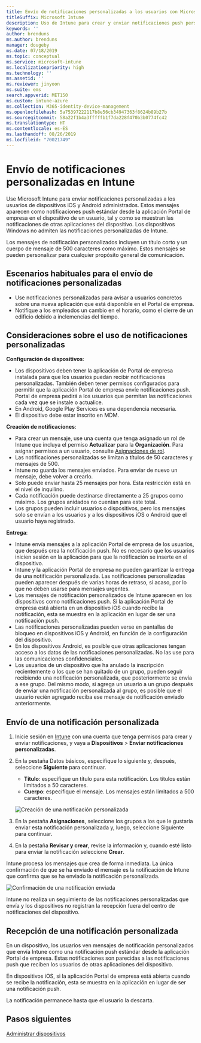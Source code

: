 ```yaml
---
title: Envío de notificaciones personalizadas a los usuarios con Microsoft Intune
titleSuffix: Microsoft Intune
description: Uso de Intune para crear y enviar notificaciones push personalizadas a los usuarios de dispositivos iOS y Android
keywords: ''
author: brenduns
ms.author: brenduns
manager: dougeby
ms.date: 07/18/2019
ms.topic: conceptual
ms.service: microsoft-intune
ms.localizationpriority: high
ms.technology: ''
ms.assetid: ''
ms.reviewer: jinyoon
ms.suite: ems
search.appverid: MET150
ms.custom: intune-azure
ms.collection: M365-identity-device-management
ms.openlocfilehash: 5a75397222117b8e56cb34947363f8624b89b27b
ms.sourcegitcommit: 58a22f1b4a3fffffb1f7da228f470b3b0774fc42
ms.translationtype: HT
ms.contentlocale: es-ES
ms.lasthandoff: 08/26/2019
ms.locfileid: "70021749"
---
```

# <a name="send-custom-notifications-in-intune"></a>Envío de notificaciones personalizadas en Intune  

Use Microsoft Intune para enviar notificaciones personalizadas a los usuarios de dispositivos iOS y Android administrados. Estos mensajes aparecen como notificaciones push estándar desde la aplicación Portal de empresa en el dispositivo de un usuario, tal y como se muestran las notificaciones de otras aplicaciones del dispositivo. Los dispositivos Windows no admiten las notificaciones personalizadas de Intune.   

Los mensajes de notificación personalizados incluyen un título corto y un cuerpo de mensaje de 500 caracteres como máximo. Estos mensajes se pueden personalizar para cualquier propósito general de comunicación.

## <a name="common-scenarios-for-sending-custom-notifications"></a>Escenarios habituales para el envío de notificaciones personalizadas  

- Use notificaciones personalizadas para avisar a usuarios concretos sobre una nueva aplicación que está disponible en el Portal de empresa.  
- Notifique a los empleados un cambio en el horario, como el cierre de un edificio debido a inclemencias del tiempo.  

## <a name="considerations-for-using-custom-notifications"></a>Consideraciones sobre el uso de notificaciones personalizadas  

**Configuración de dispositivos**:  
- Los dispositivos deben tener la aplicación de Portal de empresa instalada para que los usuarios puedan recibir notificaciones personalizadas. También deben tener permisos configurados para permitir que la aplicación Portal de empresa envíe notificaciones push. Portal de empresa pedirá a los usuarios que permitan las notificaciones cada vez que se instale o actualice.  
- En Android, Google Play Services es una dependencia necesaria.  
- El dispositivo debe estar inscrito en MDM.

**Creación de notificaciones**:  
- Para crear un mensaje, use una cuenta que tenga asignado un rol de Intune que incluya el permiso **Actualizar** para la **Organización**. Para asignar permisos a un usuario, consulte [Asignaciones de rol](role-based-access-control.md#role-assignments).  
- Las notificaciones personalizadas se limitan a títulos de 50 caracteres y mensajes de 500.  
- Intune no guarda los mensajes enviados. Para enviar de nuevo un mensaje, debe volver a crearlo.  
- Solo puede enviar hasta 25 mensajes por hora. Esta restricción está en el nivel de inquilino.  
- Cada notificación puede destinarse directamente a 25 grupos como máximo. Los grupos anidados no cuentan para este total.  
- Los grupos pueden incluir usuarios o dispositivos, pero los mensajes solo se envían a los usuarios y a los dispositivos iOS o Android que el usuario haya registrado.  

**Entrega**:  
- Intune envía mensajes a la aplicación Portal de empresa de los usuarios, que después crea la notificación push. No es necesario que los usuarios inicien sesión en la aplicación para que la notificación se inserte en el dispositivo.  
- Intune y la aplicación Portal de empresa no pueden garantizar la entrega de una notificación personalizada. Las notificaciones personalizadas pueden aparecer después de varias horas de retraso, si acaso, por lo que no deben usarse para mensajes urgentes.  
- Los mensajes de notificación personalizados de Intune aparecen en los dispositivos como notificaciones push. Si la aplicación Portal de empresa está abierta en un dispositivo iOS cuando recibe la notificación, esta se muestra en la aplicación en lugar de ser una notificación push.  
- Las notificaciones personalizadas pueden verse en pantallas de bloqueo en dispositivos iOS y Android, en función de la configuración del dispositivo.  
- En los dispositivos Android, es posible que otras aplicaciones tengan acceso a los datos de las notificaciones personalizadas. No las use para las comunicaciones confidenciales.  
- Los usuarios de un dispositivo que ha anulado la inscripción recientemente o los que se han quitado de un grupo, pueden seguir recibiendo una notificación personalizada, que posteriormente se envía a ese grupo.  Del mismo modo, si agrega un usuario a un grupo después de enviar una notificación personalizada al grupo, es posible que el usuario recién agregado reciba ese mensaje de notificación enviado anteriormente.  

## <a name="send-a-custom-notification"></a>Envío de una notificación personalizada  

1. Inicie sesión en [Intune](https://go.microsoft.com/fwlink/?linkid=2090973) con una cuenta que tenga permisos para crear y enviar notificaciones, y vaya a **Dispositivos** > **Enviar notificaciones personalizadas**.  

2. En la pestaña Datos básicos, especifique lo siguiente y, después, seleccione **Siguiente** para continuar.  
   - **Título**: especifique un título para esta notificación. Los títulos están limitados a 50 caracteres.  
   - **Cuerpo**: especifique el mensaje. Los mensajes están limitados a 500 caracteres.

   ![Creación de una notificación personalizada](./media/custom-notifications/custom-notifications.png)  

3. En la pestaña **Asignaciones**, seleccione los grupos a los que le gustaría enviar esta notificación personalizada y, luego, seleccione Siguiente para continuar.  

4. En la pestaña **Revisar y crear**, revise la información y, cuando esté listo para enviar la notificación seleccione **Crear**.  

Intune procesa los mensajes que crea de forma inmediata. La única confirmación de que se ha enviado el mensaje es la notificación de Intune que confirma que se ha enviado la notificación personalizada.  

![Confirmación de una notificación enviada](./media/custom-notifications/notification-sent.png)  

Intune no realiza un seguimiento de las notificaciones personalizadas que envía y los dispositivos no registran la recepción fuera del centro de notificaciones del dispositivo.  

## <a name="receive-a-custom-notification"></a>Recepción de una notificación personalizada  

En un dispositivo, los usuarios ven mensajes de notificación personalizados que envía Intune como una notificación push estándar desde la aplicación Portal de empresa. Estas notificaciones son parecidas a las notificaciones push que reciben los usuarios de otras aplicaciones del dispositivo.  

En dispositivos iOS, si la aplicación Portal de empresa está abierta cuando se recibe la notificación, esta se muestra en la aplicación en lugar de ser una notificación push.  

La notificación permanece hasta que el usuario la descarta.  

## <a name="next-steps"></a>Pasos siguientes  
[Administrar dispositivos](device-management.md)
